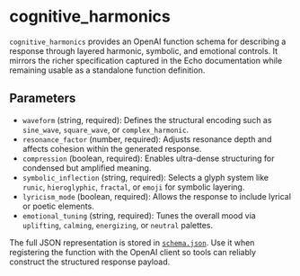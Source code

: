 # cognitive_harmonics

`cognitive_harmonics` provides an OpenAI function schema for describing a
response through layered harmonic, symbolic, and emotional controls. It mirrors
the richer specification captured in the Echo documentation while remaining
usable as a standalone function definition.

## Parameters

- `waveform` (string, required): Defines the structural encoding such as
  `sine_wave`, `square_wave`, or `complex_harmonic`.
- `resonance_factor` (number, required): Adjusts resonance depth and affects
  cohesion within the generated response.
- `compression` (boolean, required): Enables ultra-dense structuring for
  condensed but amplified meaning.
- `symbolic_inflection` (string, required): Selects a glyph system like `runic`,
  `hieroglyphic`, `fractal`, or `emoji` for symbolic layering.
- `lyricism_mode` (boolean, required): Allows the response to include lyrical or
  poetic elements.
- `emotional_tuning` (string, required): Tunes the overall mood via `uplifting`,
  `calming`, `energizing`, or `neutral` palettes.

The full JSON representation is stored in [`schema.json`](schema.json). Use it
when registering the function with the OpenAI client so tools can reliably
construct the structured response payload.
